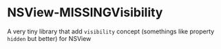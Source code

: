 # NSView-MISSINGVisibility
A very tiny library that add `visibility` concept (somethings like property `hidden` but better) for NSView
